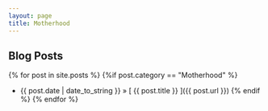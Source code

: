 ```yaml
---
layout: page
title: Motherhood 
---
```


## Blog Posts
{% for post in site.posts %}
{%if post.category == "Motherhood" %}
  * {{ post.date | date_to_string }} &raquo; [ {{ post.title }} ]({{ post.url }})
{% endif %}
{% endfor %}